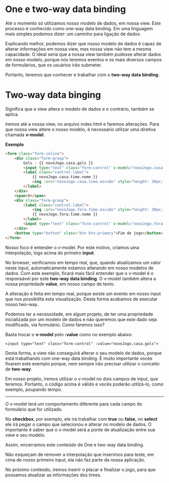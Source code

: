 # One e two-way data binding

Até o momento só utilizamos nosso modelo de dados, em nossa view. Este processo é conhecido como one-way data binding. Em uma linguagem mais simples podemos dizer: um caminho para ligação de dados.

Explicando melhor, podemos dizer que nosso modelo de dados é capaz de alterar informações em nossa view, mas nossa view não tem a mesma capacidade. 
O ideal seria que a nossa view também pudesse alterar dados em nosso modelo, porque nós teremos eventos e os mais diversos campos de formulários, que os usuários irão submeter.

Portanto, teremos que conhecer e trabalhar com o **two-way data binding**.

# Two-way data binging

Significa que a view altera o modelo de dados e o contrário, também se aplica.

Iremos até a nossa view, no arquivo index.html e faremos alterações. Para que nossa view altere o nosso modelo, é necessário utilizar uma diretiva chamada **v-model**.

**Exemplo**

```html
<form class="form-inline">
    <div class="form-group">
        Gols - {{ novoJogo.casa.gols }}
        <input type="text" class="form-control" v-model="novoJogo.casa.gols">
        <label class="control-label">
            {{ novoJogo.casa.time.nome }}
            <img :src="novoJogo.casa.time.escudo" style="height: 30px; width: 30px;">
        </label>
    </div>
    <span>X</span>
    <div class="form-group">
        <label class="control-label">
            <img :src="novoJogo.fora.time.escudo" style="height: 30px; width: 30px;">
            {{ novoJogo.fora.time.nome }}
        </label>
        <input type="text" class="form-control" v-model="novoJogo.fora.gols">
    </div>
    <button type="button" class="btn btn-primary">Fim de jogo</button>
</form>
```

Nosso foco é entender o v-model. Por este motivo, criamos uma interpolação, logo acima do primeiro **input**.

No browser, verificamos em tempo real, que, quando atualizamos um valor neste input, automaticamente estamos alterando em nosso modelos de dados. 
Com este exemplo, ficará mais fácil entender que o v-model é o responsável por este **two-way data binding**. O v-model também altera a nossa propriedade **value**, em nosso campo de texto.

A alteração é feita em tempo real, porque existe um evento em nosso input que nos possibilita esta visualização. Desta forma acabamos de executar nosso two-way.

Podemos ter a necessidade, em algum projeto, de ter uma propriedade inicializada por um modelo de dados e não queremos que este dado seja modificado, via formulário. Como faremos isso?

Basta trocar o **v-model** pelo **:value** como no exemplo abaixo:

`<input type="text" class="form-control" :value="novoJogo.casa.gols">`

Desta forma, a view não conseguirá alterar o seu modelo de dados, porque está trabalhando com one-way data binding. 
É muito importante vocês fixarem este exemplo porque, nem sempre irão precisar utilizar o conceito de **two-way**.

Em nosso projeto, iremos utilizar o v-model no dois campos de input, que teremos. Portanto, o código acima é válido e vocês poderão utilizá-lo, como exemplo, poupando tempo. 

***

O v-model terá um comportamento diferente para cada campo do formulário que for utilizado.

No **checkbox**, por exemplo, ele irá trabalhar com **true** ou **false**, no **select** ele irá pegar o campo que selecionou e alterar no modelo de dados. O importante é saber que o v-model será a ponte de atualização entre sua view e seu modelo.

Assim, encerramos este conteúdo de One e two-way data binding.

Não esqueçam de remover a interpolação que inserimos para teste, em cima de nosso primeiro input, ela não faz parte da nossa aplicação.

No próximo conteúdo, iremos inserir o placar e finalizar o jogo, para que possamos atualizar as informações dos times.